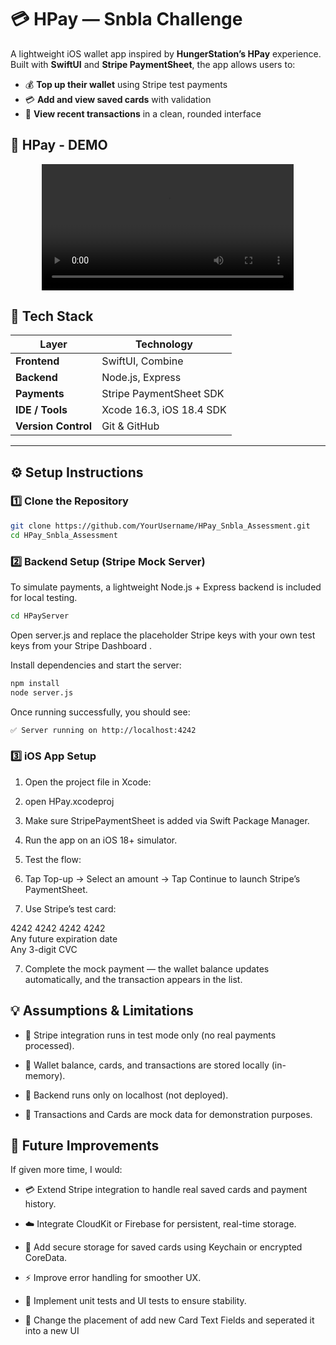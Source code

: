  # 💳 HPay — Snbla Challenge  

A lightweight iOS wallet app inspired by **HungerStation’s HPay** experience.  
Built with **SwiftUI** and **Stripe PaymentSheet**, the app allows users to:

- 💰 **Top up their wallet** using Stripe test payments  
- 💳 **Add and view saved cards** with validation  
- 📜 **View recent transactions** in a clean, rounded interface  
## 📱 HPay - DEMO

<p align="center">
  <video src="https://github.com/ShathaMK/HPay_Snbla_Assessment/HPay/Demo/HPay-Demo.mp4" width="80%" controls></video>
</p>


## 🧰 Tech Stack  

| Layer | Technology |
|-------|-------------|
| **Frontend** | SwiftUI, Combine |
| **Backend** | Node.js, Express |
| **Payments** | Stripe PaymentSheet SDK |
| **IDE / Tools** | Xcode 16.3, iOS 18.4 SDK |
| **Version Control** | Git & GitHub |

---

## ⚙️  Setup Instructions  

### 1️⃣  Clone the Repository  
```bash
git clone https://github.com/YourUsername/HPay_Snbla_Assessment.git
cd HPay_Snbla_Assessment
```
### 2️⃣  Backend Setup (Stripe Mock Server)

To simulate payments, a lightweight Node.js + Express backend is included for local testing.
```bash
cd HPayServer
```



Open server.js and replace the placeholder Stripe keys with your own test keys from your Stripe Dashboard
.

Install dependencies and start the server:
```bash
npm install
node server.js
```

Once running successfully, you should see:
```bash
✅ Server running on http://localhost:4242
```
### 3️⃣  iOS App Setup

1. Open the project file in Xcode:

2. open HPay.xcodeproj


3. Make sure StripePaymentSheet is added via Swift Package Manager.

4. Run the app on an iOS 18+ simulator.

4. Test the flow:

5. Tap Top-up → Select an amount → Tap Continue to launch Stripe’s PaymentSheet.

6. Use Stripe’s test card:

4242 4242 4242 4242  
Any future expiration date  
Any 3-digit CVC  


7. Complete the mock payment — the wallet balance updates automatically, and the transaction appears in the list.

## 💡 Assumptions & Limitations

- 🧩 Stripe integration runs in test mode only (no real payments processed).

- 💾 Wallet balance, cards, and transactions are stored locally (in-memory).

- 📶 Backend runs only on localhost (not deployed).

- 🧪 Transactions and Cards are mock data for demonstration purposes.

## 🚀 Future Improvements

If given more time, I would:

- 💳 Extend Stripe integration to handle real saved cards and payment history.
  
- ☁️ Integrate CloudKit or Firebase for persistent, real-time storage.

- 🔐 Add secure storage for saved cards using Keychain or encrypted CoreData.

- ⚡️ Improve error handling for smoother UX.

- 🧠 Implement unit tests and UI tests to ensure stability.

- 🎨 Change the placement of add new Card Text Fields and seperated it into a new UI
